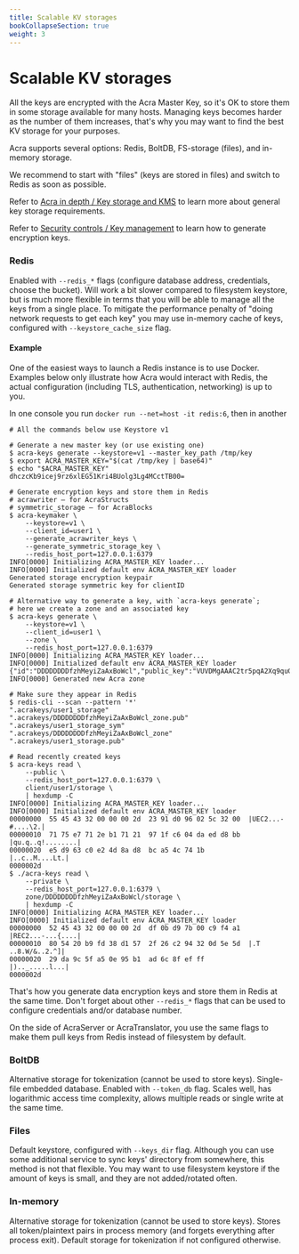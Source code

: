 ```yaml
---
title: Scalable KV storages
bookCollapseSection: true
weight: 3
---
```


# Scalable KV storages

All the keys are encrypted with the Acra Master Key, so it's OK to store them in some storage available for many hosts.
Managing keys becomes harder as the number of them increases, that's why you may want to find the best KV storage for your purposes.

Acra supports several options: Redis, BoltDB, FS-storage (files), and in-memory storage.

We recommend to start with "files" (keys are stored in files) and switch to Redis as soon as possible.

Refer to [Acra in depth / Key storage and KMS](/acra/acra-in-depth/architecture/key-storage-and-kms/) to learn more about general key storage requirements.

Refer to [Security controls / Key management](/acra/security-controls/key-management/) to learn how to generate encryption keys.


### Redis

Enabled with `--redis_*` flags (configure database address, credentials, choose the bucket).
Will work a bit slower compared to filesystem keystore, but is much more flexible
in terms that you will be able to manage all the keys from a single place.
To mitigate the performance penalty of "doing network requests to get each key" you may use in-memory cache of keys,
configured with `--keystore_cache_size` flag.

#### Example

One of the easiest ways to launch a Redis instance is to use Docker.
Examples below only illustrate how Acra would interact with Redis,
the actual configuration (including TLS, authentication, networking) is up to you.

In one console you run `docker run --net=host -it redis:6`, then in another

```
# All the commands below use Keystore v1

# Generate a new master key (or use existing one)
$ acra-keys generate --keystore=v1 --master_key_path /tmp/key
$ export ACRA_MASTER_KEY="$(cat /tmp/key | base64)"
$ echo "$ACRA_MASTER_KEY"
dhczcKb9icej9rz6xlEG51Kri4BUolg3Lg4MCctTB00=

# Generate encryption keys and store them in Redis
# acrawriter — for AcraStructs
# symmetric_storage — for AcraBlocks
$ acra-keymaker \
    --keystore=v1 \
    --client_id=user1 \
    --generate_acrawriter_keys \
    --generate_symmetric_storage_key \
    --redis_host_port=127.0.0.1:6379
INFO[0000] Initializing ACRA_MASTER_KEY loader...
INFO[0000] Initialized default env ACRA_MASTER_KEY loader
Generated storage encryption keypair
Generated storage symmetric key for clientID

# Alternative way to generate a key, with `acra-keys generate`;
# here we create a zone and an associated key
$ acra-keys generate \
    --keystore=v1 \
    --client_id=user1 \
    --zone \
    --redis_host_port=127.0.0.1:6379
INFO[0000] Initializing ACRA_MASTER_KEY loader...
INFO[0000] Initialized default env ACRA_MASTER_KEY loader
{"id":"DDDDDDDDfzhMeyiZaAxBoWcl","public_key":"VUVDMgAAAC2tr5pqA2Xq9quGTq8kOGNjfwoPHiLgebVIn2aeTW9qowiVVM3G"}
INFO[0000] Generated new Acra zone

# Make sure they appear in Redis
$ redis-cli --scan --pattern '*'
".acrakeys/user1_storage"
".acrakeys/DDDDDDDDfzhMeyiZaAxBoWcl_zone.pub"
".acrakeys/user1_storage_sym"
".acrakeys/DDDDDDDDfzhMeyiZaAxBoWcl_zone"
".acrakeys/user1_storage.pub"

# Read recently created keys
$ acra-keys read \
    --public \
    --redis_host_port=127.0.0.1:6379 \
    client/user1/storage \
    | hexdump -C
INFO[0000] Initializing ACRA_MASTER_KEY loader...
INFO[0000] Initialized default env ACRA_MASTER_KEY loader
00000000  55 45 43 32 00 00 00 2d  23 91 d0 96 02 5c 32 00  |UEC2...-#....\2.|
00000010  71 75 e7 71 2e b1 71 21  97 1f c6 04 da ed d8 bb  |qu.q..q!........|
00000020  e5 d9 63 c0 e2 4d 8a d8  bc a5 4c 74 1b           |..c..M....Lt.|
0000002d
$ ./acra-keys read \
    --private \
    --redis_host_port=127.0.0.1:6379 \
    zone/DDDDDDDDfzhMeyiZaAxBoWcl/storage \
    | hexdump -C
INFO[0000] Initializing ACRA_MASTER_KEY loader...
INFO[0000] Initialized default env ACRA_MASTER_KEY loader
00000000  52 45 43 32 00 00 00 2d  df 0b d9 7b 00 c9 f4 a1  |REC2...-...{....|
00000010  80 54 20 b9 fd 38 d1 57  2f 26 c2 94 32 0d 5e 5d  |.T ..8.W/&..2.^]|
00000020  29 da 9c 5f a5 0e 95 b1  ad 6c 8f ef ff           |).._.....l...|
0000002d
```

That's how you generate data encryption keys and store them in Redis at the same time.
Don't forget about other `--redis_*` flags that can be used to configure credentials and/or database number.

On the side of AcraServer or AcraTranslator, you use the same flags to make them pull keys from Redis instead of filesystem by default.

### BoltDB

Alternative storage for tokenization (cannot be used to store keys).
Single-file embedded database.
Enabled with `--token_db` flag.
Scales well, has logarithmic access time complexity, allows multiple reads or single write at the same time.

### Files

Default keystore, configured with `--keys_dir` flag.
Although you can use some additional service to sync keys' directory from somewhere, this method is not that flexible.
You may want to use filesystem keystore if the amount of keys is small, and they are not added/rotated often.

### In-memory

Alternative storage for tokenization (cannot be used to store keys).
Stores all token/plaintext pairs in process memory (and forgets everything after process exit).
Default storage for tokenization if not configured otherwise.
